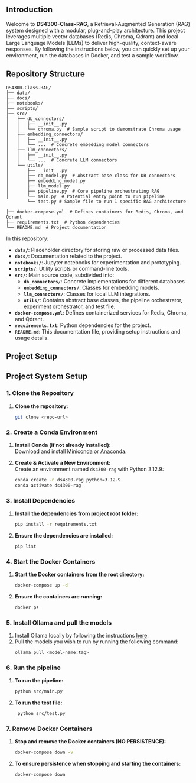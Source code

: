 ## Introduction

Welcome to **DS4300-Class-RAG**, a Retrieval-Augmented Generation (RAG) system designed with a modular, plug-and-play architecture. This project leverages multiple vector databases (Redis, Chroma, Qdrant) and local Large Language Models (LLMs) to deliver high-quality, context-aware responses. By following the instructions below, you can quickly set up your environment, run the databases in Docker, and test a sample workflow.

## Repository Structure
```
DS4300-Class-RAG/
├── data/
├── docs/
├── notebooks/
├── scripts/
├── src/
│   ├── db_connectors/
│   │   ├── __init__.py
│   │   └── chroma.py  # Sample script to demonstrate Chroma usage
│   ├── embedding_connectors/
│   │   ├── __init__.py
│   │   └── ...  # Concrete embedding model connectors
│   ├── llm_connectors/
│   │   ├── __init__.py
│   │   └── ...  # Concrete LLM connectors
│   └── utils/
│       ├── __init__.py
│       ├── db_model.py  # Abstract base class for DB connectors
│       ├── embedding_model.py
│       ├── llm_model.py
│       ├── pipeline.py  # Core pipeline orchestrating RAG
│       └── main.py  # Potential entry point to run pipeline
        └── test.py # Sample file to run 1 specific RAG architecture
        
├── docker-compose.yml  # Defines containers for Redis, Chroma, and Qdrant
├── requirements.txt  # Python dependencies
└── README.md  # Project documentation
```

In this repository:

- **`data/`**: Placeholder directory for storing raw or processed data files.  
- **`docs/`**: Documentation related to the project.
- **`notebooks/`**: Jupyter notebooks for experimentation and prototyping.  
- **`scripts/`**: Utility scripts or command-line tools.  
- **`src/`**: Main source code, subdivided into:
  - **`db_connectors/`**: Concrete implementations for different databases  
  - **`embedding_connectors/`**: Classes for embedding models.  
  - **`llm_connectors/`**: Classes for local LLM integrations.  
  - **`utils/`**: Contains abstract base classes, the pipeline orchestrator, experiment orchestrator, and test file.  
- **`docker-compose.yml`**: Defines containerized services for Redis, Chroma, and Qdrant.  
- **`requirements.txt`**: Python dependencies for the project.  
- **`README.md`**: This documentation file, providing setup instructions and usage details.

## Project Setup
## Project System Setup

### 1. Clone the Repository
1. **Clone the repository:**  
   ```bash
   git clone <repo-url>
    ```
   
### 2. Create a Conda Environment
1. **Install Conda (if not already installed):**  
   Download and install [Miniconda](https://docs.conda.io/en/latest/miniconda.html) or [Anaconda](https://www.anaconda.com/).


2. **Create & Activate a New Environment:**  
   Create an environment named `ds4300-rag` with Python 3.12.9:
   ```bash
   conda create -n ds4300-rag python=3.12.9
   conda activate ds4300-rag
    ```

### 3. Install Dependencies
1. **Install the dependencies from project root folder:**
   ```bash
   pip install -r requirements.txt
   ```
   
2. **Ensure the dependencies are installed:**
   ```bash
   pip list
   ```

### 4. Start the Docker Containers
1. **Start the Docker containers from the root directory:**
   ```bash
   docker-compose up -d
   ```
2. **Ensure the containers are running:**
   ```bash
   docker ps
   ```

### 5. Install Ollama and pull the models
1. Install Ollama locally by following the instructions [here](https://ollama.com/download).
2. Pull the models you wish to run by running the following command:
   ```bash
   ollama pull <model-name:tag>
   ```
   
### 6. Run the pipeline
1. **To run the pipeline:**
   ```bash
   python src/main.py
   ```
2. **To run the test file:**
   ```bash
    python src/test.py
    ```

### 7. Remove Docker Containers
1. **Stop and remove the Docker containers (NO PERSISTENCE):**
   ```bash
   docker-compose down -v
   ```
   
2. **To ensure persistence when stopping and starting the containers:**
   ```bash
   docker-compose down
   ```